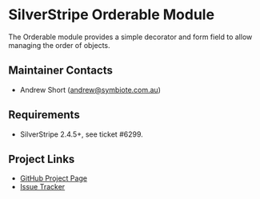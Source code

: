 # SilverStripe Orderable Module

The Orderable module provides a simple decorator and form field to allow
managing the order of objects.

## Maintainer Contacts
*  Andrew Short (<andrew@symbiote.com.au>)

## Requirements
*  SilverStripe 2.4.5+, see ticket #6299.

## Project Links
*  [GitHub Project Page](https://github.com/ajshort/silverstripe-orderable)
*  [Issue Tracker](https://github.com/ajshort/silverstripe-orderable/issues)
